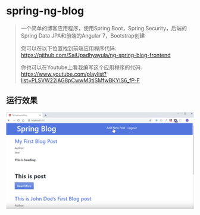 # spring-ng-blog

> 一个简单的博客应用程序，使用Spring Boot，Spring Security，后端的Spring Data JPA和前端的Angular 7，Bootstrap创建
>
> 您可以在以下位置找到前端应用程序代码: https://github.com/SaiUpadhyayula/ng-spring-blog-frontend
>
> 你也可以在Youtube上看我编写这个应用程序的代码: https://www.youtube.com/playlist?list=PLSVW22jAG8pCwwM3tjSMfwBKYIS6_fP-F

## 运行效果

![](https://raw.githubusercontent.com/gaohanghang/images/master/img20190831185759.png)

